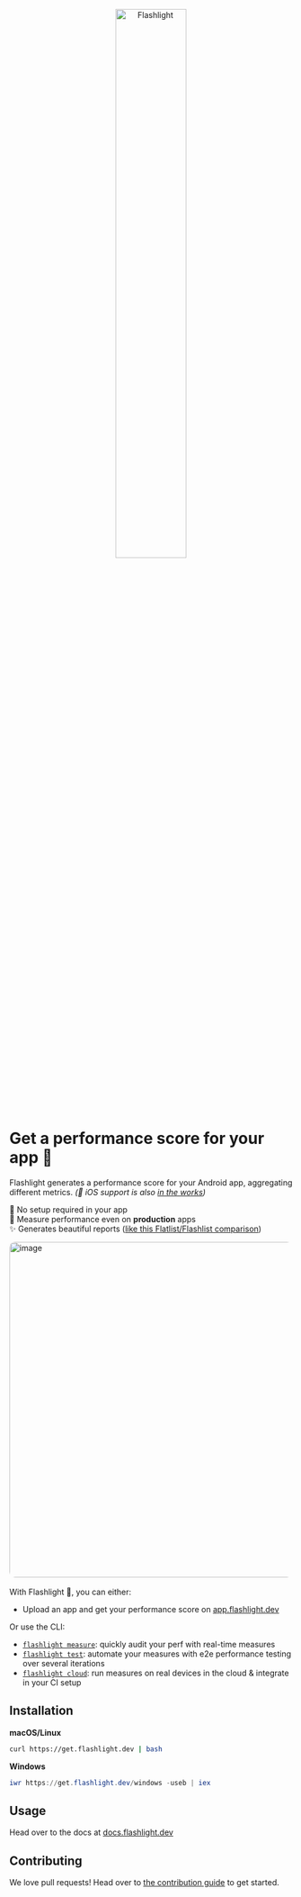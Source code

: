 <p align="center">
  <img src="./website/static/img/logo-black.svg" alt="Flashlight" width="50%" ><br />
</p>

# Get a performance score for your app 🔦

Flashlight generates a performance score for your Android app, aggregating different metrics. _(📱 iOS support is also [in the works](https://github.com/bamlab/flashlight/issues))_

🙅 No setup required in your app  
🚀 Measure performance even on **production** apps  
✨ Generates beautiful reports ([like this Flatlist/Flashlist comparison](https://docs.flashlight.dev/examples/flashlist/report.html))

<img width="596" alt="image" src="https://github.com/bamlab/flashlight/assets/4534323/82e107f4-8682-4c77-ab18-985fa1b8c2d1" style="border-radius: 10px">
<br />
<br />
With Flashlight 🔦, you can either:

- Upload an app and get your performance score on [app.flashlight.dev](https://app.flashlight.dev/)

Or use the CLI:

- [`flashlight measure`](https://docs.flashlight.dev): quickly audit your perf with real-time measures
- [`flashlight test`](https://docs.flashlight.dev/test): automate your measures with e2e performance testing over several iterations
- [`flashlight cloud`](https://docs.flashlight.dev/cloud): run measures on real devices in the cloud & integrate in your CI setup

## Installation

**macOS/Linux**

```bash
curl https://get.flashlight.dev | bash
```

**Windows**

```powershell
iwr https://get.flashlight.dev/windows -useb | iex
```

## Usage

Head over to the docs at [docs.flashlight.dev](https://docs.flashlight.dev)

## Contributing

We love pull requests! Head over to [the contribution guide](./CONTRIBUTING.md) to get started.
